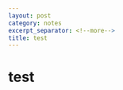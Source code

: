 ```yaml
---
layout: post
category: notes
excerpt_separator: <!--more-->
title: test
---
```


<!---
your comment goes here
and here
-->



# test

[//]: # (This may be the most platform independent comment)

[//]: # (This may be the most platform independent comment)

